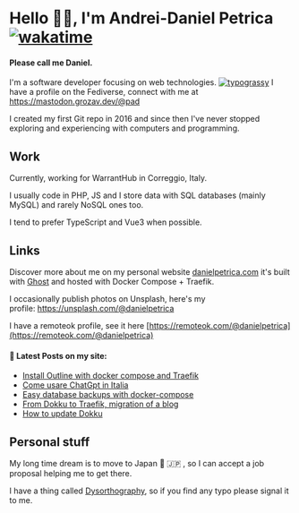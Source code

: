 # Hello 👋🏻, I'm Andrei-Daniel Petrica [![wakatime](https://wakatime.com/badge/user/a7e7e46e-a3f7-4ca4-b653-d55e31a31bd7.svg)](https://wakatime.com/@a7e7e46e-a3f7-4ca4-b653-d55e31a31bd7)
#### Please call me Daniel.
I'm a software developer focusing on web technologies.
[![typograssy]( https://typograssy.deno.dev/api?text=Welcome! )](https://github.com/kawarimidoll/typograssy)
I have a profile on the Fediverse, connect with me at <a rel="me" href="https://mastodon.grozav.dev/@pad">https://mastodon.grozav.dev/@pad</a>

I created my first Git repo in 2016 and since then I've never stopped exploring and experiencing with computers and programming.

## Work 

Currently, working for WarrantHub in Correggio, Italy.

I usually code in PHP, JS and I store data with SQL databases (mainly MySQL) and rarely NoSQL ones too. 

I tend to prefer TypeScript and Vue3 when possible. 

## Links

Discover more about me on my personal website <a href="https://danielpetrica.com" rel="me">danielpetrica.com</a> it's built with [Ghost](https://github.com/TryGhost/ghost) and hosted with Docker Compose + Traefik. 

I occasionally publish photos on Unsplash, here's my profile: https://unsplash.com/@danielpetrica

I have a remoteok profile, see it here [https://remoteok.com/@danielpetrica](https://remoteok.com/@danielpetrica)

#### 📩 Latest Posts on my site:

<!-- BLOG-POST-LIST:START -->
- [Install Outline with docker compose and Traefik](https://danielpetrica.com/host-outline-with-docker-compose-and-traefik/)
- [Come usare ChatGpt in Italia](https://danielpetrica.com/usare-chatgpt-in-italia/)
- [Easy database backups with docker-compose](https://danielpetrica.com/easy-database-backups-with-docker-compose/)
- [From Dokku to Traefik, migration of a blog](https://danielpetrica.com/ghost-blog-migration-how-i-mov/)
- [How to update Dokku](https://danielpetrica.com/how-to-update-dokku/)
<!-- BLOG-POST-LIST:END -->

## Personal stuff

My long time dream is to move to Japan :japan: :jp:  , so I can accept a job proposal helping me to get there.

I have a thing called [Dysorthography](https://en.wikipedia.org/wiki/Dysorthography), so if you find any typo please signal it to me.
